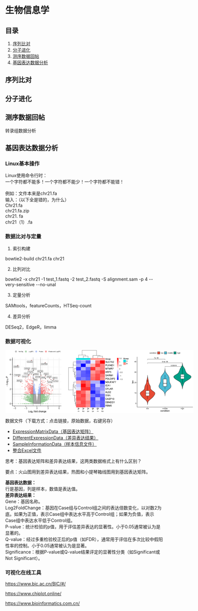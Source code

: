 # 生物信息学

## 目录  
1. [序列比对](#序列比对)  
2. [分子进化](#分子进化)
3. [测序数据回帖](#测序数据回帖)  
4. [基因表达数据分析](#基因表达数据分析)  

## 序列比对



## 分子进化


## 测序数据回帖

转录组数据分析


## 基因表达数据分析

### Linux基本操作

Linux使用命令行时：<br>  一个字符都不能多！一个字符都不能少！一个字符都不能错！<br>  
例如：文件本来是chr21.fa<br>输入：（以下全是错的，为什么）<br>  Chr21.fa<br>chr21.fa.zip<br>chr21. fa<br>chr21（1）.fa <br>

### 数据比对与定量
1. 索引构建

bowtie2-build chr21.fa chr21

2. 比列对比

bowtie2 -x chr21 -1 test_1.fastq -2 test_2.fastq -S alignment.sam -p 4 --very-sensitive --no-unal 

3. 定量分析

SAMtools，featureCounts，HTSeq-count

4. 差异分析

DESeq2，EdgeR，limma

### 数据可视化

<div style="display: flex; justify-content: space-around;">  
    <img src="./figures/VolcanoPlot.png" alt="火山图" width="200" />  
    <img src="./figures/HeatmapPlot.png" alt="热图" width="200" />  
    <img src="./figures/VolinBoxPlot.png" alt="小提琴箱线图" width="200" />  
</div>  

数据文件（下载方式：点击链接，原始数据，右键另存）
- [ExpressionMatrixData（基因表达矩阵）](./files/ExpressionMatrixData.txt)  
- [DifferentExpressionData（差异表达结果）](./files/DifferentExpressionData.txt)  
- [SampleInformationData（样本信息文件）](./files/SampleInformationData.txt)  
- [整合Excel文件](./files/基因表达示例数据.xlsx)  

思考：基因表达矩阵和差异表达结果，这两类数据格式上有什么区别？

要点：火山图用到差异表达结果，热图和小提琴箱线图用到基因表达矩阵。


<b>基因表达数据：</b><br>
行是基因，列是样本，数值是表达值。<br></b>
<b>差异表达结果：</b><br>
Gene：基因名称。<br>
Log2FoldChange：基因在Case组与Control组之间的表达倍数变化，以对数2为底。如果为正值，表示Case组中表达水平高于Control组；如果为负值，表示Case组中表达水平低于Control组。<br>
P-value：统计检验的p值，用于评估差异表达的显著性。小于0.05通常被认为是显著的。<br>
Q-value：经过多重检验校正后的p值（如FDR），通常用于评估在多次比较中假阳性率的控制。小于0.05通常被认为是显著。<br>
Significance：根据P-value或Q-value结果评定的显著性分类（如Significant或Not Significant）。<br>

### 可视化在线工具

https://www.bic.ac.cn/BIC/#/  

https://www.chiplot.online/ 

https://www.bioinformatics.com.cn/ 


